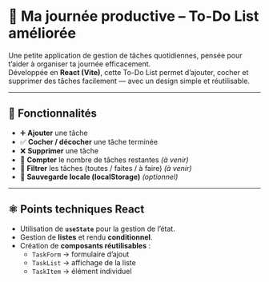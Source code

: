 # 📝 Ma journée productive – To-Do List améliorée

Une petite application de gestion de tâches quotidiennes, pensée pour t’aider à organiser ta journée efficacement.  
Développée en **React (Vite)**, cette To-Do List permet d’ajouter, cocher et supprimer des tâches facilement — avec un design simple et réutilisable.

---

## 🚀 Fonctionnalités

- ➕ **Ajouter** une tâche  
- ✅ **Cocher / décocher** une tâche terminée  
- ❌ **Supprimer** une tâche  
- 🔢 **Compter** le nombre de tâches restantes *(à venir)*  
- 🎯 **Filtrer** les tâches (toutes / faites / à faire) *(à venir)*  
- 💾 **Sauvegarde locale (localStorage)** *(optionnel)*  

---

## ⚛️ Points techniques React

- Utilisation de **`useState`** pour la gestion de l’état.  
- Gestion de **listes** et rendu **conditionnel**.  
- Création de **composants réutilisables** :
  - `TaskForm` → formulaire d’ajout  
  - `TaskList` → affichage de la liste  
  - `TaskItem` → élément individuel  